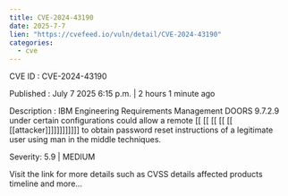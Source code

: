 ```yaml
---
title: CVE-2024-43190
date: 2025-7-7
lien: "https://cvefeed.io/vuln/detail/CVE-2024-43190"
categories:
  - cve
---
```


CVE ID : CVE-2024-43190

Published :  July 7
2025
6:15 p.m. | 2 hours
1 minute ago

Description : IBM Engineering Requirements Management DOORS 9.7.2.9
under certain configurations
could allow a remote  [[ [[ [[ [[ [[ [[attacker]]]]]]]]]]]] to obtain password reset instructions of a legitimate user using man in the middle techniques.

Severity: 5.9 | MEDIUM

Visit the link for more details
such as CVSS details
affected products
timeline
and more...
